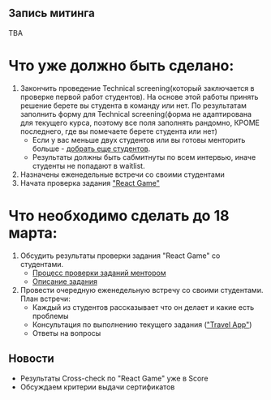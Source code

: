 ## Запись митинга 
TBA

# Что уже должно быть сделано:
1. Закончить проведение Technical screening(который заключается в проверке первой работ студентов). На основе этой работы принять решение берете вы студента в команду или нет. По результатам заполнить форму для Technical screening(форма не адаптирована для текущего курса, поэтому все поля заполнять рандомно, КРОМЕ последнего, где вы помечаете берете студента или нет)
    - Если у вас меньше двух студентов или вы готовы менторить больше - [добрать еще студентов](https://github.com/rolling-scopes-school/mentoring/blob/master/JS-FE-2020Q3/how-to-get-mentees.md#%D0%B4%D0%BE%D0%B1%D0%BE%D1%80-%D1%81%D1%82%D1%83%D0%B4%D0%B5%D0%BD%D1%82%D0%BE%D0%B2).
    - Результаты должны быть сабмитнуты по всем интервью, иначе студенты не попадают в waitlist.
2. Назначены еженедельные встречи со своими студентами
3. Начата проверка задания ["React Game"](https://github.com/rolling-scopes-school/tasks/blob/master/tasks/react/react-game.md)

# Что необходимо сделать до 18 марта:
1. Обсудить результаты проверки задания "React Game" со студентами.  
    - [Процесс проверки заданий ментором](https://docs.rs.school/#/pull-request-review-process?id=%d0%9f%d1%80%d0%b8%d0%bc%d0%b5%d1%80-%d0%bf%d1%80%d0%be%d0%b2%d0%b5%d1%80%d0%ba%d0%b8-%d1%81%d1%82%d1%83%d0%b4%d0%b5%d0%bd%d1%87%d0%b5%d1%81%d0%ba%d0%be%d0%b3%d0%be-pr-%d0%bc%d0%b5%d0%bd%d1%82%d0%be%d1%80%d0%be%d0%bc)
    - [Описание задания](https://github.com/rolling-scopes-school/tasks/blob/master/tasks/react/react-game.md)
2. Провести очередную еженедельную встречу со своими студентами. План встречи:
     - Каждый из студентов рассказывает что он делает и какие есть проблемы
     - Консультация по выполнению текущего задания (["Travel App"](https://github.com/rolling-scopes-school/tasks/blob/master/tasks/react/travel-app.md))
     - Ответы на вопросы

## Новости
- Результаты Cross-check по "React Game" уже в Score 
- Обсуждаем критерии выдачи сертификатов
